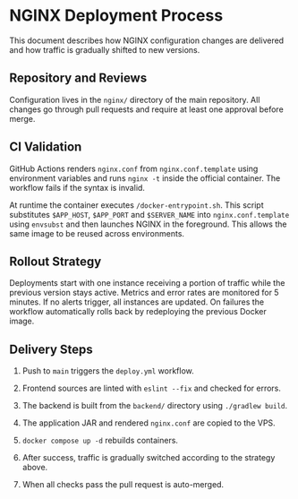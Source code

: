 # NGINX Deployment Process

This document describes how NGINX configuration changes are delivered and how traffic is gradually shifted to new versions.

## Repository and Reviews
Configuration lives in the `nginx/` directory of the main repository. All changes go through pull requests and require at least one approval before merge.

## CI Validation
GitHub Actions renders `nginx.conf` from `nginx.conf.template` using environment variables and runs `nginx -t` inside the official container. The workflow fails if the syntax is invalid.

At runtime the container executes `/docker-entrypoint.sh`. This script substitutes `$APP_HOST`, `$APP_PORT` and `$SERVER_NAME` into `nginx.conf.template` using `envsubst` and then launches NGINX in the foreground. This allows the same image to be reused across environments.

## Rollout Strategy
Deployments start with one instance receiving a portion of traffic while the previous version stays active. Metrics and error rates are monitored for 5 minutes. If no alerts trigger, all instances are updated. On failures the workflow automatically rolls back by redeploying the previous Docker image.

## Delivery Steps
1. Push to `main` triggers the `deploy.yml` workflow.
2. Frontend sources are linted with `eslint --fix` and checked for errors.
3. The backend is built from the `backend/` directory using `./gradlew build`.
4. The application JAR and rendered `nginx.conf` are copied to the VPS.
5. `docker compose up -d` rebuilds containers.
6. After success, traffic is gradually switched according to the strategy above.

7. When all checks pass the pull request is auto-merged.
